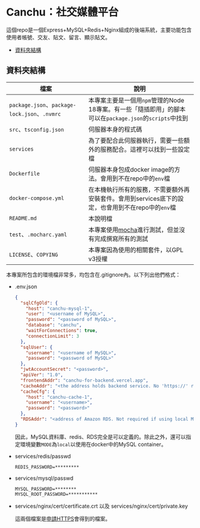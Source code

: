 # Canchu：社交媒體平台

這個repo是一個Express+MySQL+Redis+Nginx組成的後端系統，主要功能包含使用者帳號、交友、貼文、留言、顯示貼文。

<!--ts-->
   * [資料夾結構](#資料夾結構)
<!--te-->

## 資料夾結構

| 檔案 | 說明 |
| --- | --- |
| `package.json`、`package-lock.json`、`.nvmrc` | 本專案主要是一個用`npm`管理的Node 18專案。有一些「隨插即用」的腳本可以在`package.json`的`scripts`中找到 |
| `src`、`tsconfig.json` | 伺服器本身的程式碼 |
| `services` | 為了要配合此伺服器執行，需要一些額外的服務配合。這裡可以找到一些設定檔 |
| `Dockerfile` | 伺服器本身包成docker image的方法。會用到不在repo中的`env`檔 |
| `docker-compose.yml` | 在本機執行所有的服務，不需要額外再安裝套件。會用到services底下的設定，也會用到不在repo中的`env`檔 |
| `README.md` | 本說明檔 |
| `test`、`.mocharc.yaml` | 本專案使用[mocha](https://mochajs.org/)進行測試，但並沒有完成撰寫所有的測試 |
| `LICENSE`、`COPYING` | 本專案因為使用的相關套件，以GPL v3授權 |

本專案所包含的環境檔非常多，均包含在.gitignore內。以下列出他們格式：

- .env.json

    ```json
    {
      "sqlCfgOld": {
        "host": "canchu-mysql-1",
        "user": "<username of MySQL>",
        "password": "<password of MySQL>",
        "database": "canchu",
        "waitForConnections": true,
        "connectionLimit": 3
      },
      "sqlUser": {
        "username": "<username of MySQL>",
        "password": "<password of MySQL>"
      },
      "jwtAccountSecret": "<password>",
      "apiVer": "1.0",
      "frontendAddr": "canchu-for-backend.vercel.app",
      "cacheAddr": "<the address holds backend service. No 'https://' required>",
      "cacheCfg": {
        "host": "canchu-cache-1",
        "username": "<username>",
        "password": "<password>"
      },
      "RDSAddr": "<address of Amazon RDS. Not required if using local MySQL in Docker>"
    }
    ```

    因此，MySQL資料庫、redis、RDS完全是可以定義的。除此之外，還可以指定環境變數`MODE`為`local`以使用在docker中的MySQL container。

- services/redis/passwd

    ```
    REDIS_PASSWORD=*********
    ```

- services/mysql/passwd

    ```
    MYSQL_PASSWORD=********
    MYSQL_ROOT_PASSWORD=***********
    ```

- services/nginx/cert/certificate.crt 以及 services/nginx/cert/private.key

    這兩個檔案是[申請HTTPS](https://www.sslforfree.com/)會得到的檔案。
